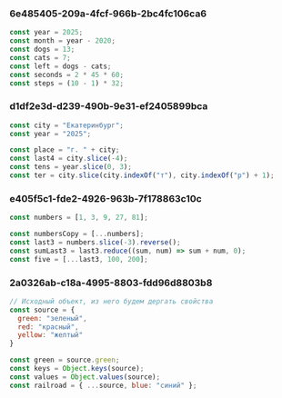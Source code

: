 ### 6e485405-209a-4fcf-966b-2bc4fc106ca6
```js
const year = 2025;
const month = year - 2020;
const dogs = 13;
const cats = 7;
const left = dogs - cats;
const seconds = 2 * 45 * 60;
const steps = (10 - 1) * 32;
```
### d1df2e3d-d239-490b-9e31-ef2405899bca
```js
const city = "Екатеринбург";
const year = "2025";

const place = "г. " + city;
const last4 = city.slice(-4);
const tens = year.slice(0, 3);
const ter = city.slice(city.indexOf("т"), city.indexOf("р") + 1);
```
### e405f5c1-fde2-4926-963b-7f178863c10c
```js
const numbers = [1, 3, 9, 27, 81];

const numbersCopy = [...numbers];
const last3 = numbers.slice(-3).reverse();
const sumLast3 = last3.reduce((sum, num) => sum + num, 0);
const five = [...last3, 100, 200];
```
### 2a0326ab-c18a-4995-8803-fdd96d8803b8
```js
// Исходный объект, из него будем дергать свойства
const source = {
  green: "зеленый",
  red: "красный",
  yellow: "желтый"
}

const green = source.green;
const keys = Object.keys(source);
const values = Object.values(source);
const railroad = { ...source, blue: "синий" };
```
